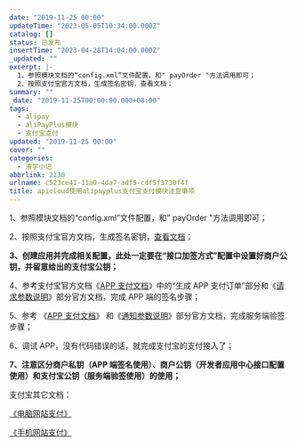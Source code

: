 ```yaml
---
date: "2019-11-25 00:00"
updateTime: "2023-05-05T10:34:00.000Z"
catalog: []
status: 已发布
insertTime: "2023-04-28T14:04:00.000Z"
_updated: ""
excerpt: |-
  1、参照模块文档的“config.xml”文件配置，和" payOrder "方法调用即可；
  2、按照支付宝官方文档，生成签名密钥，查看文档；
summary: ""
_date: "2019-11-25T00:00:00.000+08:00"
tags:
  - alipay
  - aliPayPlus模块
  - 支付宝支付
updated: "2019-11-25 00:00"
cover: ""
categories:
  - 清学小记
abbrlink: 2130
urlname: c523ce41-11a0-4da7-adf5-cdf5f3730f4f
title: apicloud使用alipayplus支付宝支付模块注意事项
---
```


1、参照模块文档的“config.xml”文件配置，和" payOrder "方法调用即可；

2、按照支付宝官方文档，生成签名密钥，[查看文档](https://docs.open.alipay.com/291/105971/)；

**3、创建应用并完成相关配置，此处一定要在“接口加签方式”配置中设置好商户公钥，并留意给出的支付宝公钥；**

4、参考支付宝官方文档《[APP 支付文档](https://docs.open.alipay.com/54/106370/)》中的“生成 APP 支付订单”部分和《[请求参数说明](https://docs.open.alipay.com/204/105465/)》部分官方文档，完成 APP 端的签名步骤；

5、参考 《[APP 支付文档](https://docs.open.alipay.com/54/106370/)》 和《[通知参数说明](https://docs.open.alipay.com/204/105301/)》部分官方文档，完成服务端验签步骤；

6、调试 APP，没有代码错误的话，就完成支付宝的支付接入了；

**7、注意区分商户私钥（APP 端签名使用）、商户公钥（开发者应用中心接口配置使用）和支付宝公钥（服务端验签使用）的使用；**

支付宝其它文档：

[《电脑网站支付》](https://docs.open.alipay.com/270/)

[《手机网站支付》](https://docs.open.alipay.com/203)
